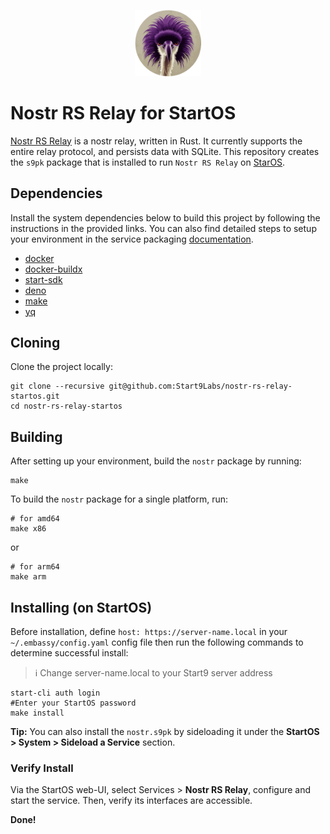 <p align="center">
  <img src="icon.png" alt="Project Logo" width="21%">
</p>

# Nostr RS Relay for StartOS

[Nostr RS Relay](https://git.sr.ht/~gheartsfield/nostr-rs-relay) is a nostr relay, written in Rust. It currently supports the entire relay protocol, and persists data with SQLite. This repository creates the `s9pk` package that is installed to run `Nostr RS Relay` on [StarOS](https://github.com/Start9Labs/start-os/).

## Dependencies

Install the system dependencies below to build this project by following the instructions in the provided links. You can also find detailed steps to setup your environment in the service packaging [documentation](https://github.com/Start9Labs/service-pipeline#development-environment).

- [docker](https://docs.docker.com/get-docker)
- [docker-buildx](https://docs.docker.com/buildx/working-with-buildx/)
- [start-sdk](https://github.com/Start9Labs/start-os/blob/sdk/backend/install-sdk.sh)
- [deno](https://deno.land/#installation)
- [make](https://www.gnu.org/software/make/)
- [yq](https://mikefarah.gitbook.io/yq)

## Cloning

Clone the project locally:

```
git clone --recursive git@github.com:Start9Labs/nostr-rs-relay-startos.git
cd nostr-rs-relay-startos
```

## Building

After setting up your environment, build the `nostr` package by running:

```
make
```

To build the `nostr` package for a single platform, run:

```
# for amd64
make x86
```

or

```
# for arm64
make arm
```

## Installing (on StartOS)

Before installation, define `host: https://server-name.local` in your `~/.embassy/config.yaml` config file then run the following commands to determine successful install:

> :information_source: Change server-name.local to your Start9 server address

```
start-cli auth login
#Enter your StartOS password
make install
```

**Tip:** You can also install the `nostr.s9pk` by sideloading it under the **StartOS > System > Sideload a Service** section.

### Verify Install

Via the StartOS web-UI, select Services > **Nostr RS Relay**, configure and start the service. Then, verify its interfaces are accessible.

**Done!**